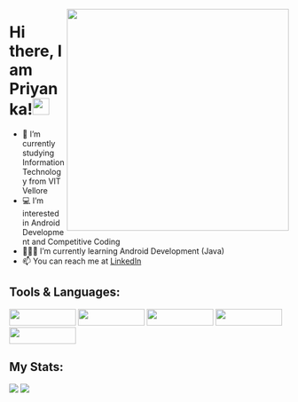 <p align="right">
  <img src = "https://github.com/priyankaaa532002/MainRepo/blob/master/trial/priyanka-github.png" width = "400" height = "400" align = "right">
  </p>
  
# Hi there, I am Priyanka!<img src="https://raw.githubusercontent.com/MartinHeinz/MartinHeinz/master/wave.gif" width="30px">


- 🌱 I’m currently studying Information Technology from VIT Vellore
- :computer: I’m interested in Android Development and Competitive Coding
- 👩🏻‍💻 I’m currently learning Android Development (Java)
- 📫 You can reach me at [LinkedIn](https://www.linkedin.com/in/priyanka-chowdhury-532002/) 

## Tools & Languages:

<img src ="https://img.shields.io/badge/Code-Java-informational?style=flat&logo=Java&logoColor=white&color=4AB197" width = "120" height = "30"> <img src ="https://img.shields.io/badge/Code-C++-informational?style=flat&logo=C&logoColor=white&color=4AB197" width = "120" height = "30">
<img src ="https://img.shields.io/badge/Tools-AdobeXD-informational?style=flat&logo=Adobe-XD&logoColor=white&color=4AB197" width = "120" height = "30">
<img src ="https://img.shields.io/badge/Code-MySQL-informational?style=flat&logo=MySQL&logoColor=white&color=4AB197" width = "120" height = "30">
<img src ="https://img.shields.io/badge/Code-Android-informational?style=flat&logo=Android&logoColor=white&color=4AB197" width = "120" height = "30">

## My Stats:

<img src="https://github-readme-stats.vercel.app/api?username=priyankaaa532002&&show_icons=true&title_color=ffffff&icon_color=bb2acf&text_color=daf7dc&bg_color=151515">


<img src="https://github-readme-stats.vercel.app/api/top-langs/?username=priyankaaa532002&show_icons=true&theme=dark">


